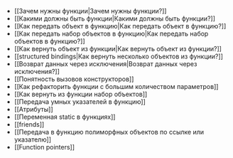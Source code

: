 - [[Зачем нужны функции|Зачем нужны функции?]]
- [[Какими должны быть функции|Какими должны быть функции?]]
- [[Как передать объект в функцию|Как передать объект в функцию?]]
- [[Как передать набор объектов в функцию|Как передать набор объектов в функцию?]]
- [[Как вернуть объект из функции|Как вернуть объект из функции?]]
- [[structured bindings|Как вернуть несколько объектов из функции?]]
- [[Возврат данных через исключения|Возврат данных через исключения?]]
- [[Понятность вызовов конструкторов]]
- [[Как рефакторить функции с большим количеством параметров]]
- [[Как вернуть из функции набор объектов]]
- [[Передача умных указателей в функцию]]
- [[Атрибуты]]
- [[Переменная static в функциях]]
- [[friends]]
- [[Передача в функцию полиморфных объектов по ссылке или указателю]]
- [[Function pointers]]